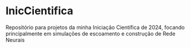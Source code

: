 # InicCientifica
Repositório para projetos da minha Iniciação Científica de 2024, focando principalmente em simulações de escoamento e construção de Rede Neurais
